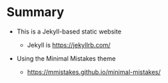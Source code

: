
# Summary

* This is a Jekyll-based static website
    * Jekyll is https://jekyllrb.com/

* Using the Minimal Mistakes theme
    * https://mmistakes.github.io/minimal-mistakes/


